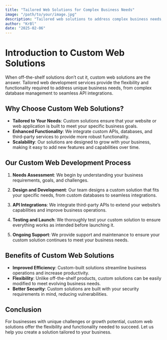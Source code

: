 ```yaml
---
title: "Tailored Web Solutions for Complex Business Needs"
image: "/path/to/your/image.jpg"
description: "Tailored web solutions to address complex business needs, including API integrations and custom databases."
author: "KrBl"
date: "2025-02-06"
---
```


# Introduction to Custom Web Solutions

When off-the-shelf solutions don’t cut it, custom web solutions are the answer. Tailored web development services provide the flexibility and functionality required to address unique business needs, from complex database management to seamless API integrations.

## Why Choose Custom Web Solutions?

- **Tailored to Your Needs**: Custom solutions ensure that your website or web application is built to meet your specific business goals.
- **Enhanced Functionality**: We integrate custom APIs, databases, and third-party services to provide more robust functionality.
- **Scalability**: Our solutions are designed to grow with your business, making it easy to add new features and capabilities over time.

## Our Custom Web Development Process

1. **Needs Assessment**: We begin by understanding your business requirements, goals, and challenges.

2. **Design and Development**: Our team designs a custom solution that fits your specific needs, from custom databases to seamless integrations.

3. **API Integrations**: We integrate third-party APIs to extend your website’s capabilities and improve business operations.

4. **Testing and Launch**: We thoroughly test your custom solution to ensure everything works as intended before launching it.

5. **Ongoing Support**: We provide support and maintenance to ensure your custom solution continues to meet your business needs.

## Benefits of Custom Web Solutions

- **Improved Efficiency**: Custom-built solutions streamline business operations and increase productivity.
- **Flexibility**: Unlike off-the-shelf products, custom solutions can be easily modified to meet evolving business needs.
- **Better Security**: Custom solutions are built with your security requirements in mind, reducing vulnerabilities.

## Conclusion

For businesses with unique challenges or growth potential, custom web solutions offer the flexibility and functionality needed to succeed. Let us help you create a solution tailored to your business.


